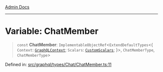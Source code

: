 [Admin Docs](/)

***

# Variable: ChatMember

> `const` **ChatMember**: `ImplementableObjectRef`\<`ExtendDefaultTypes`\<\{ `Context`: [`GraphQLContext`](../../../../context/type-aliases/GraphQLContext.md); `Scalars`: [`CustomScalars`](../../../../scalars/type-aliases/CustomScalars.md); \}\>, `ChatMemberType`, `ChatMemberType`\>

Defined in: [src/graphql/types/Chat/ChatMember.ts:11](https://github.com/Sourya07/talawa-api/blob/cfbd515d04ffba748b09232a33807f1845dd1878/src/graphql/types/Chat/ChatMember.ts#L11)
